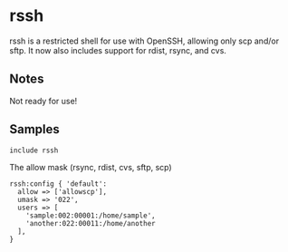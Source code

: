 rssh
====

rssh is a restricted shell for use with OpenSSH, allowing only scp and/or sftp.
It now also includes support for rdist, rsync, and cvs.

Notes
-----

Not ready for use!

Samples
-------
```
include rssh
```
The allow mask (rsync, rdist, cvs, sftp, scp)
```
rssh:config { 'default':
  allow => ['allowscp'],
  umask => '022',
  users => [
    'sample:002:00001:/home/sample',
    'another:022:00011:/home/another
  ],
}
```
